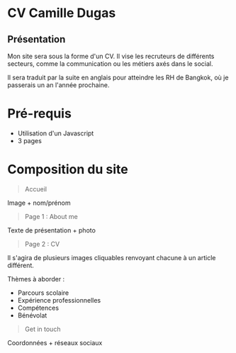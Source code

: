 # CV Camille Dugas

## Présentation

Mon site sera sous la forme d'un CV.
Il vise les recruteurs de différents secteurs, comme la communication ou les métiers axés dans le social.

Il sera traduit par la suite en anglais pour atteindre les RH de Bangkok, où je passerais un an l'année prochaine.

# Pré-requis

- Utilisation d'un Javascript
- 3 pages


# Composition du site


> Accueil

Image + nom/prénom

> Page 1 : About me

Texte de présentation + photo

> Page 2 : CV

Il s'agira de plusieurs images cliquables renvoyant chacune à un article différent.

Thèmes à aborder :

- Parcours scolaire
- Expérience professionnelles
- Compétences
- Bénévolat

> Get in touch

Coordonnées + réseaux sociaux


